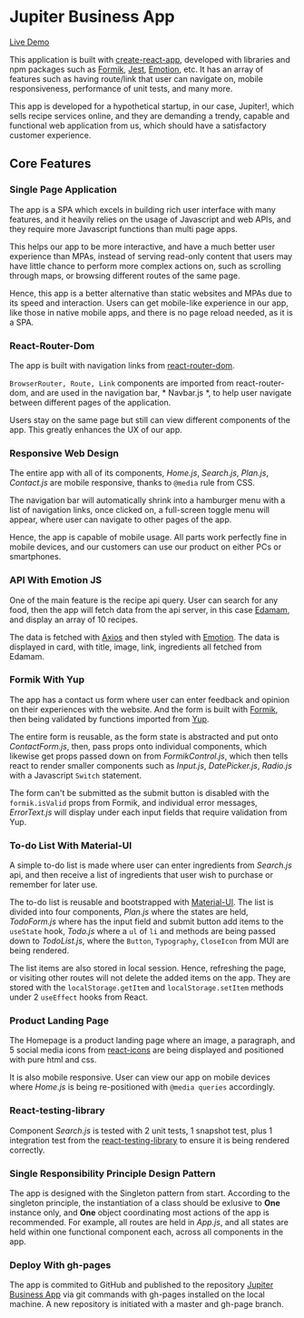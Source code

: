 # Jupiter Business App

[Live Demo](https://aki-anz.github.io/jupiter-business-app)

This application is built with [create-react-app](https://create-react-app.dev/), developed with libraries and npm packages such as [Formik](https://formik.org/), [Jest](https://jestjs.io/), [Emotion](https://emotion.sh/docs/introduction), etc. It has an array of features such as having route/link that user can navigate on, mobile responsiveness, performance of unit tests, and many more. 

This app is developed for a hypothetical startup, in our case, Jupiter!, which sells recipe services online, and they are demanding a trendy, capable and functional web application from us, which should have a satisfactory customer experience.

## Core Features

### Single Page Application

The app is a SPA which excels in building rich user interface with many features, and it heavily relies on the usage of Javascript and web APIs, and they require more Javascript functions than multi page apps.

This helps our app to be more interactive, and have a much better user experience than MPAs, instead of serving read-only content that users may have little chance to perform more complex actions on, such as scrolling through maps, or browsing different routes of the same page.

Hence, this app is a better alternative than static websites and MPAs due to its speed and interaction. Users can get mobile-like experience in our app, like those in native mobile apps, and there is no page reload needed, as it is a SPA.


### React-Router-Dom

The app is built with navigation links from [react-router-dom](https://github.com/ReactTraining/react-router/tree/master/packages/react-router-dom).

`BrowserRouter, Route, Link` components are imported from react-router-dom, and are used in the navigation bar, * Navbar.js *, to help user navigate between different pages of the application.

Users stay on the same page but still can view different components of the app. This greatly enhances the UX of our app.

### Responsive Web Design

The entire app with all of its components, *Home.js*, *Search.js*, *Plan.js*, *Contact.js* are mobile responsive, thanks to `@media` rule from CSS.

The navigation bar will automatically shrink into a hamburger menu with a list of navigation links, once clicked on, a full-screen toggle menu will appear, where user can navigate to other pages of the app.

Hence, the app is capable of mobile usage. All parts work perfectly fine in mobile devices, and our customers can use our product on either PCs or smartphones.


### API With Emotion JS

One of the main feature is the recipe api query. User can search for any food, then the app will fetch data from the api server, in this case [Edamam](https://www.edamam.com/), and display an array of 10 recipes.

The data is fetched with [Axios](https://github.com/axios/axios) and then styled with [Emotion](https://emotion.sh/docs/introduction). The data is displayed in card, with title, image, link, ingredients all fetched from Edamam.


### Formik With Yup

The app has a contact us form where user can enter feedback and opinion on their experiences with the website. And the form is built with [Formik](https://formik.org/), then being validated by functions imported from [Yup](https://github.com/jquense/yup).

The entire form is reusable, as the form state is abstracted and put onto *ContactForm.js*, then, pass props onto individual components, which likewise get props passed down on from *FormikControl.js*, which then tells react to render smaller components such as *Input.js*, *DatePicker.js*, *Radio.js* with a Javascript `Switch` statement.

The form can't be submitted as the submit button is disabled with the `formik.isValid` props from Formik, and individual error messages, *ErrorText.js* will display under each input fields that require validation from Yup.


### To-do List With Material-UI

A simple to-do list is made where user can enter ingredients from *Search.js* api, and then receive a list of ingredients that user wish to purchase or remember for later use.

The to-do list is reusable and bootstrapped with [Material-UI](https://material-ui.com/). The list is divided into four components, *Plan.js* where the states are held, *TodoForm.js* where has the input field and submit button add items to the `useState` hook, *Todo.js*  where a `ul` of `li` and methods are being passed down to *TodoList.js*, where the `Button`, `Typography`, `CloseIcon` from MUI are being rendered.

The list items are also stored in local session. Hence, refreshing the page, or visiting other routes will not delete the added items on the app. They are stored with the `localStorage.getItem` and `localStorage.setItem` methods under 2 `useEffect` hooks from React.


### Product Landing Page

The Homepage is a product landing page where an image, a paragraph, and 5 social media icons from [react-icons](https://react-icons.github.io/react-icons/) are being displayed and positioned with pure html and css.

It is also mobile responsive. User can view our app on mobile devices where *Home.js* is being re-positioned with `@media queries` accordingly.


### React-testing-library

Component *Search.js* is tested with 2 unit tests, 1 snapshot test, plus 1 integration test from the [react-testing-library](https://testing-library.com/docs/react-testing-library/intro) to ensure it is being rendered correctly.


### Single Responsibility Principle Design Pattern

The app is designed with the Singleton pattern from start. According to the singleton principle, the instantiation of a class should be exlusive to **One** instance only, and **One** object coordinating most actions of the app is recommended. For example, all routes are held in *App.js*, and all states are held within one functional component each, across all components in the app.


### Deploy With gh-pages

The app is commited to GitHub and published to the repository [Jupiter Business App](https://github.com/aki-anz/Jupiter-Business-App) via git commands with gh-pages installed on the local machine. A new repository is initiated with a master and gh-page branch.

<br>
<br>
